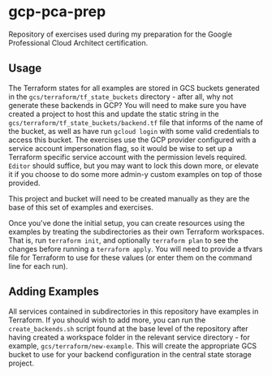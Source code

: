 # gcp-pca-prep
Repository of exercises used during my preparation for the Google Professional Cloud Architect certification.


## Usage
The Terraform states for all examples are stored in GCS buckets generated in the `gcs/terraform/tf_state_buckets` directory - after all, why not generate these backends in GCP? You will need to make sure you have created a project to host this and update the static string in the `gcs/terraform/tf_state_buckets/backend.tf` file that informs of the name of the bucket, as well as have run `gcloud login` with some valid credentials to access this bucket. The exercises use the GCP provider configured with a service account impersonation flag, so it would be wise to set up a Terraform specific service account with the permission levels required. `Editor` should suffice, but you may want to lock this down more, or elevate it if you choose to do some more admin-y custom examples on top of those provided.

This project and bucket will need to be created manually as they are the base of this set of examples and exercises.

Once you've done the initial setup, you can create resources using the examples by treating the subdirectories as their own Terraform workspaces. That is, run `terraform init`, and optionally `terraform plan` to see the changes before running a `terraform apply`. You will need to provide a tfvars file for Terraform to use for these values (or enter them on the command line for each run).

## Adding Examples
All services contained in subdirectories in this repository have examples in Terraform. If you should wish to add more, you can run the `create_backends.sh` script found at the base level of the repository after having created a workspace folder in the relevant service directory - for example, `gcs/terraform/new-example`. This will create the appropriate GCS bucket to use for your backend configuration in the central state storage project.
